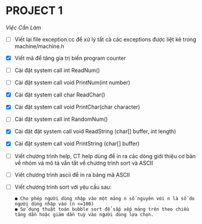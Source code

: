 # PROJECT 1
*Việc Cần Làm*
- [ ] Viết lại file exception.cc để xử lý tất cả các exceptions được liệt kê trong machine/machine.h
- [x] Viết mã để tăng gia trị biến program counter
- [ ] Cài đặt system call int ReadNum()
- [ ] Cài đặt system call void PrintNum(int number)
- [x] Cài đặt system call char ReadChar()
- [x] Cài đặt system call void PrintChar(char character)
- [ ] Cài đặt system call int RandomNum()
- [x] Cài đặt đặt system call void ReadString (char[] buffer, int length)
- [x] Cài đặt system call void PrintString (char[] buffer)
- [ ] Viết chương trình help, CT help dùng để in ra các dòng giới thiệu cơ bản về nhóm và mô tả vắn tắt về chương trình sort và ASCII
- [ ] Viết chương trình ascii để in ra bảng mã ASCII
- [ ] Viết chương trình sort với yêu cầu sau:
      
      ● Cho phép người dùng nhập vào một mảng n số nguyên với n là số do người dùng nhập vào (n <=100)
      ● Sử dụng thuật toán bubble sort để sắp xếp mảng trên theo chiều tăng dần hoặc giảm dần tuỳ vào người dùng lựa chọn.
